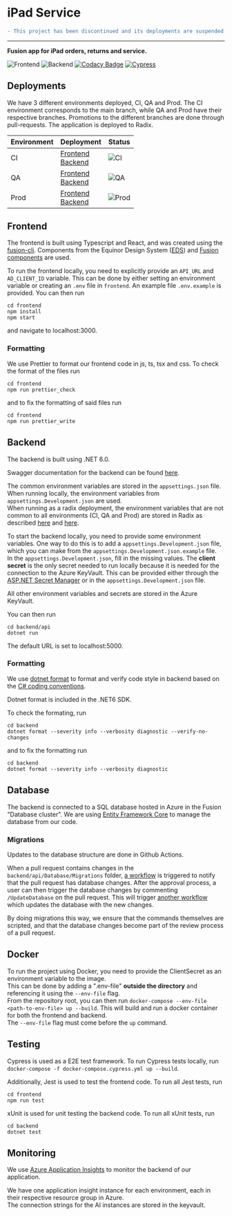 # iPad Service
```diff 
- This project has been discontinued and its deployments are suspended (for now). 
```
---
**Fusion app for iPad orders, returns and service.**

![Frontend](https://github.com/equinor/fusion-app-iPad/actions/workflows/frontend.yml/badge.svg)
![Backend](https://github.com/equinor/fusion-app-iPad/actions/workflows/backend.yml/badge.svg)
[![Codacy Badge](https://app.codacy.com/project/badge/Grade/0b37a44f66044dbc81fff906344b476e)](https://www.codacy.com/gh/equinor/fusion-app-iPad/dashboard?utm_source=github.com&amp;utm_medium=referral&amp;utm_content=equinor/fusion-app-iPad&amp;utm_campaign=Badge_Grade)
[![Cypress](https://img.shields.io/endpoint?url=https://dashboard.cypress.io/badge/simple/5svyyo&style=flat&logo=cypress)](https://dashboard.cypress.io/projects/5svyyo/runs)

## Deployments
We have 3 different environments deployed, CI, QA and Prod. The CI environment corresponds to the main branch,
while QA and Prod have their respective branches. Promotions to the different branches are done through pull-requests.
The application is deployed to Radix.

| Environment | Deployment                                                                                                                                                | Status                                                                                                       |
|-------------|-----------------------------------------------------------------------------------------------------------------------------------------------------------|--------------------------------------------------------------------------------------------------------------|
| CI          | [Frontend](https://frontend-fusion-ipad-service-ci.radix.equinor.com/)<br>[Backend](https://backend-fusion-ipad-service-ci.radix.equinor.com/swagger)     | ![CI](https://api.radix.equinor.com/api/v1/applications/fusion-ipad-service/environments/ci/buildstatus)     |
| QA          | [Frontend](https://frontend-fusion-ipad-service-qa.radix.equinor.com/)<br>[Backend](https://backend-fusion-ipad-service-qa.radix.equinor.com/swagger)     | ![QA](https://api.radix.equinor.com/api/v1/applications/fusion-ipad-service/environments/qa/buildstatus)     |
| Prod        | [Frontend](https://frontend-fusion-ipad-service-prod.radix.equinor.com/)<br>[Backend](https://backend-fusion-ipad-service-prod.radix.equinor.com/swagger) | ![Prod](https://api.radix.equinor.com/api/v1/applications/fusion-ipad-service/environments/prod/buildstatus) |

## Frontend
The frontend is built using Typescript and React, and was created using the
[fusion-cli](https://github.com/equinor/fusion-cli). Components from the
Equinor Design System ([EDS](https://eds.equinor.com/)) and
[Fusion components](https://github.com/equinor/fusion-components) are used. 

To run the frontend locally, you need to explicitly provide an ``API_URL``
and ``AD_CLIENT_ID`` variable. This can be done by either setting an environment variable or creating
an ``.env`` file in ``frontend``. An example file ``.env.example`` is provided.
You can then run
```
cd frontend
npm install
npm start
```
and navigate to localhost:3000.

### Formatting
We use Prettier to format our frontend code in js, ts, tsx and css.
To check the format of the files run
```
cd frontend
npm run prettier_check
```
and to fix the formatting of said files run
```
cd frontend
npm run prettier_write
```

## Backend
The backend is built using .NET 6.0.  

Swagger documentation for the backend can be found 
[here](https://backend-fusion-ipad-service-prod.radix.equinor.com/swagger).  

The common environment variables are stored in the ``appsettings.json`` file.
When running locally, the environment variables from ``appsettings.Development.json``
are used.  
When running as a radix deployment, the environment variables that are not common
to all environments (CI, QA and Prod) are stored in Radix as described
[here](https://www.radix.equinor.com/docs/topic-runtime-env/#environment-variables)
and
[here](https://www.radix.equinor.com/docs/topic-concepts/#secret).

To start the backend locally, you need to provide some environment variables.
One way to do this is to add a ``appsettings.Development.json`` file, which 
you can make from the ``appsettings.Development.json.example`` file.  
In the ``appsettings.Development.json``, fill in the missing values.
The **client secret** is the only secret needed to run locally because it is
needed for the connection to the Azure KeyVault.
This can be provided either through the
[ASP.NET Secret Manager](https://www.sharepointcafe.net/2021/04/secret-manager-in-dotnet-core.html)
or in the `appsettings.Development.json` file.
  
All other environment variables and secrets are stored in the Azure KeyVault.
  
You can then run
```
cd backend/api
dotnet run
```
The default URL is set to localhost:5000.

### Formatting
We use [dotnet format](https://docs.microsoft.com/en-us/dotnet/core/tools/dotnet-format)
to format and verify code style in backend based on the 
[C# coding conventions](https://docs.microsoft.com/en-us/dotnet/csharp/fundamentals/coding-style/coding-conventions).  

Dotnet format is included in the .NET6 SDK.

To check the formating, run 
```
cd backend
dotnet format --severity info --verbosity diagnostic --verify-no-changes
```
and to fix the formatting run
```
cd backend
dotnet format --severity info --verbosity diagnostic
```
  
## Database
The backend is connected to a SQL database hosted in Azure in the Fusion "Database cluster".
We are using 
[Entity Framework Core](https://docs.microsoft.com/en-us/ef/core/)
to manage the database from our code.

### Migrations
Updates to the database structure are done in Github Actions.  
  
When a pull request contains changes in the `backend/api/Database/Migrations` folder,
[a workflow](https://github.com/equinor/fusion-app-iPad/blob/main/.github/workflows/notifyMigrationChanges.yml)
is triggered to notify that the pull request has database changes.
After the approval process, a user can then trigger the database changes by commenting
`/UpdateDatabase` on the pull request.
This will trigger 
[another workflow](https://github.com/equinor/fusion-app-iPad/blob/main/.github/workflows/updateDatabase.yml) 
which updates the database with the new changes.
  
By doing migrations this way, we ensure that the commands themselves are scripted, and that the database
changes become part of the review process of a pull request.
  
## Docker
To run the project using Docker, you need to provide the ClientSecret as an environment variable to the image.  
This can be done by adding a ".env-file" **outside the directory** and referencing it using the `--env-file` flag.  
From the repository root, you can then run ``docker-compose --env-file <path-to-env-file> up --build``. This will
build and run a docker container for both the frontend and backend.  
The `--env-file` flag must come before the `up` command.

## Testing
Cypress is used as a E2E test framework. To run Cypress tests locally, run
``docker-compose -f docker-compose.cypress.yml up --build``.

Additionally, Jest is used to test the frontend code. To run all Jest tests, run
```
cd frontend
npm run test
```

xUnit is used for unit testing the backend code. To run all xUnit tests, run
```
cd backend
dotnet test
```  

## Monitoring
We use [Azure Application Insights](https://docs.microsoft.com/en-us/azure/azure-monitor/app/asp-net-core)
to monitor the backend of our application.
  
We have one application insight instance for each environment, each in their respective resource group in Azure.  
The connection strings for the AI instances are stored in the keyvault.
